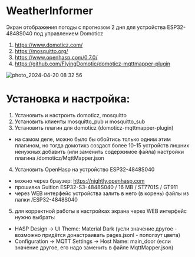 # WeatherInformer
Экран отображения погоды с прогнозом 2 дня для устройства ESP32-4848S040 под управлением Domoticz

1) https://www.domoticz.com/
2) https://mosquitto.org/
3) https://www.openhasp.com/0.7.0/
4) https://github.com/FlyingDomotic/domoticz-mqttmapper-plugin

![photo_2024-04-20 08 32 56](https://github.com/kovainfo/WeatherInformer/assets/36986231/5a75cd39-be04-4385-bf2f-a93071d36032)

# Установка и настройка:

1) Установить и настроить domoticz, mosquitto
2) Установить клиенты mosquitto_pub и mosquitto_sub
3) Установить плагин для domoticz (domoticz-mqttmapper-plugin) 
* на самом деле, можно было бы обойтись только одним этим плагином, но тогда домотикз создаст более 10-15 устройств лишних ненужных
добавить (или заменить содержимое файла) настройки плагина /domoticz/MqttMapper.json
4) Установить OpenHasp на устройство ESP32-4848S040
  * можно через браузер: https://nightly.openhasp.com
  * прошивка Guition ESP32-S3-4848S040 / 16 MB / ST7701S / GT911
  * через WEB интерфейс устройства залить в него (в корень) файлы из папки /ESP32-4848S040
5) для корректной работы в настройках экрана через WEB интерфейс нужно выбрать:
  * HASP Design -> UI Theme: Material Dark (усли значение другое - возможно придётся донастраивать pages.jsonl - поползут цвета)
  * Configuration -> MQTT Settings -> Host Name: main_door (если значение другое, его надо заменить в файле MqttMapper.json)
 
